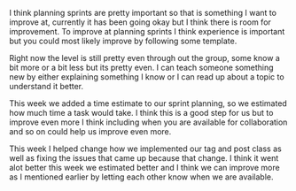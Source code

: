 I think planning sprints are pretty important so that is something I want to improve at, currently it has been going okay but I think there is room for improvement. To improve at planning sprints I think experience is important but you could most likely improve by following some template.

Right now the level is still pretty even through out the group, some know a bit more or a bit less but its pretty even. I can teach someone something new by either explaining something I know or I can read up about a topic to understand it better.

This week we added a time estimate to our sprint planning, so we estimated how much time a task would take. I think this is a good step for us but to improve even more I think including when you are available for collaboration and so on could help us improve even more.

This week I helped change how we implemented our tag and post class as well as fixing the issues that came up because that change. I think it went alot better this week we estimated better and I think we can improve more as  I mentioned earlier by letting each other know when we are available.
